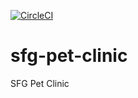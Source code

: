 [![CircleCI](https://circleci.com/gh/SlobodanVujovic/sfg-pet-clinic/tree/main.svg?style=svg)](https://circleci.com/gh/SlobodanVujovic/sfg-pet-clinic/tree/main)

# sfg-pet-clinic

SFG Pet Clinic
